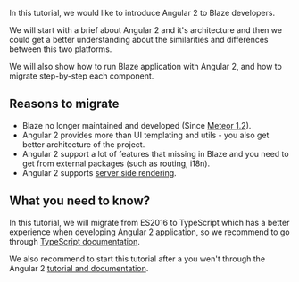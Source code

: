 In this tutorial, we would like to introduce Angular 2 to Blaze developers.

We will start with a brief about Angular 2 and it's architecture and then we could get a better understanding about the similarities and differences between this two platforms.

We will also show how to run Blaze application with Angular 2, and how to migrate step-by-step each component.

## Reasons to migrate

- Blaze no longer maintained and developed (Since [Meteor 1.2](https://forums.meteor.com/t/next-steps-on-blaze-and-the-view-layer/13561)).
- Angular 2 provides more than UI templating and utils - you also get better architecture of the project.
- Angular 2 support a lot of features that missing in Blaze and you need to get from external packages (such as routing, i18n).
- Angular 2 supports [server side rendering](https://universal.angular.io/).

## What you need to know?

In this tutorial, we will migrate from ES2016 to TypeScript which has a better experience when developing Angular 2 application, so we recommend to go through [TypeScript documentation](https://www.typescriptlang.org/docs/tutorial.html).

We also recommend to start this tutorial after a you wen't through the Angular 2 [tutorial and documentation](https://angular.io/docs/ts/latest/).
